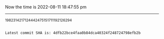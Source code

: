 Now the time is 2022-08-11 18:47:55 pm

---

<small>1982314217124442475151711192126294</small>

```txt

Latest commit SHA is: 4dfb22bce4faa0b84dca40324f248724798efb2b
```
